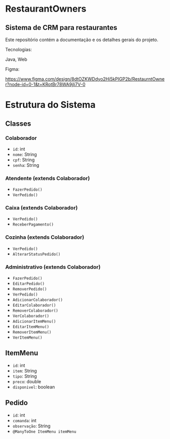 # RestaurantOwners

## Sistema de CRM para restaurantes

Este repositório contém a documentação e os detalhes gerais do projeto.

Tecnologias:

Java, Web

Figma:

https://www.figma.com/design/8dtOZKWDdyo2Hi5kPIGP2b/RestaurntOwner?node-id=0-1&t=KRotBr78WA9jli7V-0





# Estrutura do Sistema

## Classes

### Colaborador
- `id`: int
- `nome`: String
- `cpf`: String
- `senha`: String

### Atendente (extends Colaborador)
- `FazerPedido()`
- `VerPedido()`

### Caixa (extends Colaborador)
- `VerPedido()`
- `ReceberPagamento()`

### Cozinha (extends Colaborador)
- `VerPedido()`
- `AlterarStatusPedido()`

### Administrativo (extends Colaborador)
- `FazerPedido()`
- `EditarPedido()`
- `RemoverPedido()`
- `VerPedido()`
- `AdicionarColaborador()`
- `EditarColaborador()`
- `RemoverColaborador()`
- `VerColaborador()`
- `AdicionarItemMenu()`
- `EditarItemMenu()`
- `RemoverItemMenu()`
- `VerItemMenu()`

## ItemMenu
- `id`: int
- `item`: String
- `tipo`: String
- `preco`: double
- `disponivel`: boolean

## Pedido
- `id`: int
- `comanda`: int
- `observação`: String
- `@ManyToOne ItemMenu itemMenu`
